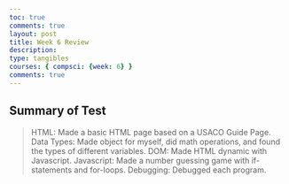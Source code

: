 ```yaml
---
toc: true
comments: true
layout: post
title: Week 6 Review
description: 
type: tangibles
courses: { compsci: {week: 6} }
comments: true
---
```


## Summary of Test
>HTML: Made a basic HTML page based on a USACO Guide Page.
>Data Types: Made object for myself, did math operations, and found the types of different variables.
>DOM: Made HTML dynamic with Javascript.
>Javascript: Made a number guessing game with if-statements and for-loops.
>Debugging: Debugged each program.